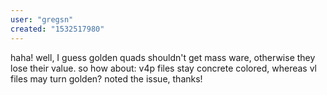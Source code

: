 ```yaml
---
user: "gregsn"
created: "1532517980"
---
```


haha! well, I guess golden quads shouldn't get mass ware, otherwise they lose their value. so how about: v4p files stay concrete colored, whereas vl files may turn golden? noted the issue, thanks!

